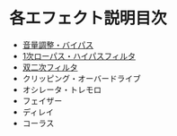 # 各エフェクト説明目次

- [音量調整・バイパス](210_音量調整・バイパス.md)
- [1次ローパス・ハイパスフィルタ](220_1次ローパス・ハイパスフィルタ.md)
- [双二次フィルタ](221_双二次フィルタ.md)
- クリッピング・オーバードライブ
- オシレータ・トレモロ
- フェイザー
- ディレイ
- コーラス